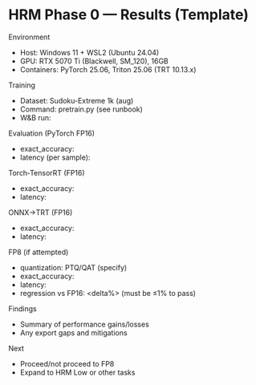 # HRM Phase 0 — Results (Template)

Environment
- Host: Windows 11 + WSL2 (Ubuntu 24.04)
- GPU: RTX 5070 Ti (Blackwell, SM_120), 16GB
- Containers: PyTorch 25.06, Triton 25.06 (TRT 10.13.x)

Training
- Dataset: Sudoku-Extreme 1k (aug)
- Command: pretrain.py (see runbook)
- W&B run: <link>

Evaluation (PyTorch FP16)
- exact_accuracy: <value>
- latency (per sample): <ms>

Torch‑TensorRT (FP16)
- exact_accuracy: <value>
- latency: <ms>

ONNX→TRT (FP16)
- exact_accuracy: <value>
- latency: <ms>

FP8 (if attempted)
- quantization: PTQ/QAT (specify)
- exact_accuracy: <value>
- latency: <ms>
- regression vs FP16: <delta%> (must be ≤1% to pass)

Findings
- Summary of performance gains/losses
- Any export gaps and mitigations

Next
- Proceed/not proceed to FP8
- Expand to HRM Low or other tasks

